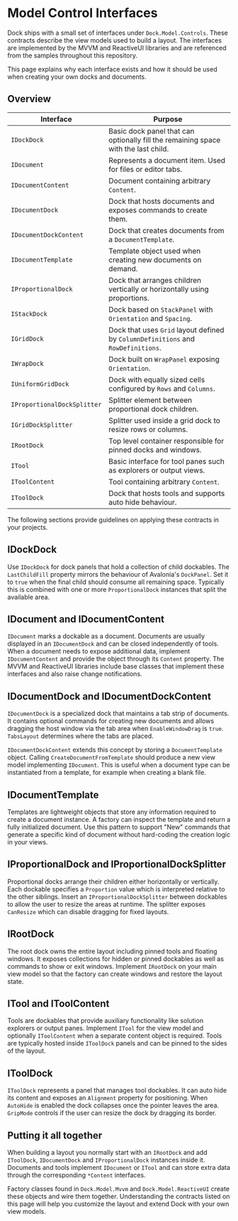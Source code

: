 # Model Control Interfaces

Dock ships with a small set of interfaces under `Dock.Model.Controls`.
These contracts describe the view models used to build a layout.
The interfaces are implemented by the MVVM and ReactiveUI libraries
and are referenced from the samples throughout this repository.

This page explains why each interface exists and how it should be used
when creating your own docks and documents.

## Overview

| Interface | Purpose |
| --- | --- |
| `IDockDock` | Basic dock panel that can optionally fill the remaining space with the last child. |
| `IDocument` | Represents a document item. Used for files or editor tabs. |
| `IDocumentContent` | Document containing arbitrary `Content`. |
| `IDocumentDock` | Dock that hosts documents and exposes commands to create them. |
| `IDocumentDockContent` | Dock that creates documents from a `DocumentTemplate`. |
| `IDocumentTemplate` | Template object used when creating new documents on demand. |
| `IProportionalDock` | Dock that arranges children vertically or horizontally using proportions. |
| `IStackDock` | Dock based on `StackPanel` with `Orientation` and `Spacing`. |
| `IGridDock` | Dock that uses `Grid` layout defined by `ColumnDefinitions` and `RowDefinitions`. |
| `IWrapDock` | Dock built on `WrapPanel` exposing `Orientation`. |
| `IUniformGridDock` | Dock with equally sized cells configured by `Rows` and `Columns`. |
| `IProportionalDockSplitter` | Splitter element between proportional dock children. |
| `IGridDockSplitter` | Splitter used inside a grid dock to resize rows or columns. |
| `IRootDock` | Top level container responsible for pinned docks and windows. |
| `ITool` | Basic interface for tool panes such as explorers or output views. |
| `IToolContent` | Tool containing arbitrary `Content`. |
| `IToolDock` | Dock that hosts tools and supports auto hide behaviour. |

The following sections provide guidelines on applying these contracts in your projects.

## IDockDock

Use `IDockDock` for dock panels that hold a collection of child dockables.
The `LastChildFill` property mirrors the behaviour of Avalonia's `DockPanel`.
Set it to `true` when the final child should consume all remaining space.
Typically this is combined with one or more `ProportionalDock` instances
that split the available area.

## IDocument and IDocumentContent

`IDocument` marks a dockable as a document. Documents are usually displayed
in an `IDocumentDock` and can be closed independently of tools. When a
document needs to expose additional data, implement `IDocumentContent` and
provide the object through its `Content` property. The MVVM and ReactiveUI
libraries include base classes that implement these interfaces and also
raise change notifications.

## IDocumentDock and IDocumentDockContent

`IDocumentDock` is a specialized dock that maintains a tab strip of
documents. It contains optional commands for creating new documents
and allows dragging the host window via the tab area when
`EnableWindowDrag` is `true`. `TabsLayout` determines where the tabs
are placed.

`IDocumentDockContent` extends this concept by storing a
`DocumentTemplate` object. Calling `CreateDocumentFromTemplate`
should produce a new view model implementing `IDocument`. This is
useful when a document type can be instantiated from a template,
for example when creating a blank file.

## IDocumentTemplate

Templates are lightweight objects that store any information required
to create a document instance. A factory can inspect the template
and return a fully initialized document. Use this pattern to support
"New" commands that generate a specific kind of document without
hard-coding the creation logic in your views.

## IProportionalDock and IProportionalDockSplitter

Proportional docks arrange their children either horizontally or
vertically. Each dockable specifies a `Proportion` value which is
interpreted relative to the other siblings. Insert an
`IProportionalDockSplitter` between dockables to allow the user to
resize the areas at runtime. The splitter exposes `CanResize`
which can disable dragging for fixed layouts.

## IRootDock

The root dock owns the entire layout including pinned tools and
floating windows. It exposes collections for hidden or pinned
dockables as well as commands to show or exit windows. Implement
`IRootDock` on your main view model so that the factory can create
windows and restore the layout state.

## ITool and IToolContent

Tools are dockables that provide auxiliary functionality like
solution explorers or output panes. Implement `ITool` for the view
model and optionally `IToolContent` when a separate content object
is required. Tools are typically hosted inside `IToolDock` panels
and can be pinned to the sides of the layout.

## IToolDock

`IToolDock` represents a panel that manages tool dockables. It can
auto hide its content and exposes an `Alignment` property for
positioning. When `AutoHide` is enabled the dock collapses once the
pointer leaves the area. `GripMode` controls if the user can resize
the dock by dragging its border.

## Putting it all together

When building a layout you normally start with an `IRootDock` and add
`IToolDock`, `IDocumentDock` and `IProportionalDock` instances inside
it. Documents and tools implement `IDocument` or `ITool` and can store
extra data through the corresponding `*Content` interfaces.

Factory classes found in `Dock.Model.Mvvm` and `Dock.Model.ReactiveUI`
create these objects and wire them together. Understanding the
contracts listed on this page will help you customize the layout and
extend Dock with your own view models.

